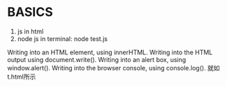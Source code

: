 # BASICS

1. js in html 
2. node js in terminal: node test.js

Writing into an HTML element, using innerHTML.
Writing into the HTML output using document.write().
Writing into an alert box, using window.alert().
Writing into the browser console, using console.log().
就如t.html所示
